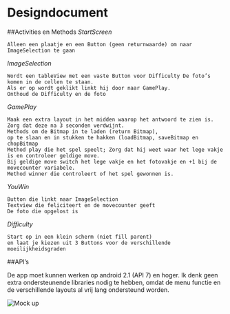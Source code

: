 # Designdocument
##Activities en Methods
*StartScreen*

	Alleen een plaatje en een Button (geen returnwaarde) om naar ImageSelection te gaan
*ImageSelection*

	Wordt een tableView met een vaste Button voor Difficulty De foto’s  komen in de cellen te staan. 
	Als er op wordt geklikt linkt hij door naar GamePlay.
	Onthoud de Difficulty en de foto
*GamePlay*

	Maak een extra layout in het midden waarop het antwoord te zien is. 
	Zorg dat deze na 3 seconden verdwijnt.
	Methods om de Bitmap in te laden (return Bitmap), 
	op te slaan en in stukken te hakken (loadBitmap, saveBitmap en chopBitmap
	Method play die het spel speelt; Zorg dat hij weet waar het lege vakje is en controleer geldige move.
	Bij geldige move switch het lege vakje en het fotovakje en +1 bij de movecounter variabele.
	Method winner die controleert of het spel gewonnen is.
*YouWin*

	Button die linkt naar ImageSelection
	Textview die feliciteert en de movecounter geeft
	De foto die opgelost is
*Difficulty*

	Start op in een klein scherm (niet fill parent)
	en laat je kiezen uit 3 Buttons voor de verschillende moeilijkheidsgraden

##API’s

De app moet kunnen werken op android 2.1 (API 7) en hoger.
Ik denk geen extra ondersteunende libraries nodig te hebben,
omdat de menu functie en de verschillende layouts al vrij lang ondersteund worden.

![Mock up](https://github.com/eddywallyfan/nPuzzle10812806/tree/master/doc)
